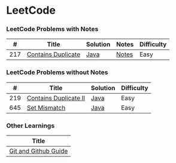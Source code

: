
LeetCode
========

### LeetCode Problems with Notes

|  #  | Title | Solution | Notes | Difficulty |
| --- | ----- | -------- | ----- | ---------- |
| 217 | [Contains Duplicate](https://leetcode.com/problems/contains-duplicate/description/) | [Java](./Code/Java/0217-contains-duplicate.java) | [Notes](https://dev.to/_bhupeshk_/217-contains-duplicate-og5) | Easy |

### LeetCode Problems without Notes

|  #  | Title | Solution | Difficulty |
| --- | ----- | -------- | ---------- |
| 219 | [Contains Duplicate II](https://leetcode.com/problems/contains-duplicate-ii/description/) | [Java](./Code/Java/0219-contains-duplicate-2.java) | Easy |
| 645 | [Set Mismatch](https://leetcode.com/problems/set-mismatch/description/) | [Java](./Code/Java/0645-set-mismatch.java) | Easy |

### Other Learnings

|               Title               |
|               -----               |
| [Git and Github Guide](https://dev.to/_bhupeshk_/git-and-github-guide-4gac) |


